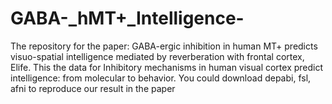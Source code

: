# GABA-_hMT+_Intelligence-
The repository for the paper: GABA-ergic inhibition in human MT+ predicts visuo-spatial intelligence mediated by reverberation with frontal cortex, Elife.
This the data for Inhibitory mechanisms in human visual cortex predict intelligence: from molecular to behavior. You could download depabi, fsl, afni to reproduce our result in the paper 
